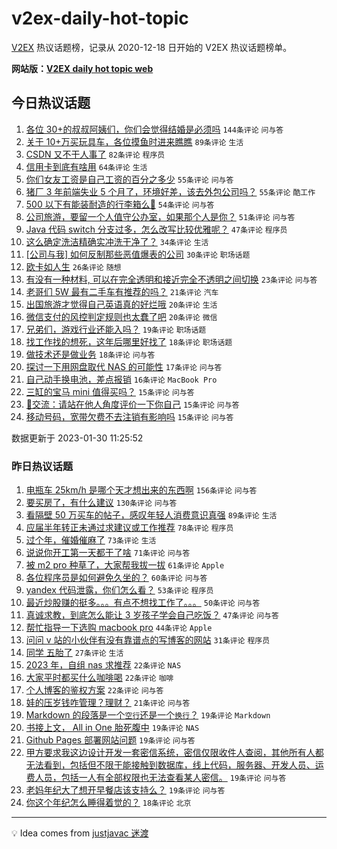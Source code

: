 # v2ex-daily-hot-topic

[V2EX](https://www.v2ex.com/) 热议话题榜，记录从 2020-12-18 日开始的 V2EX 热议话题榜单。

**网站版：[V2EX daily hot topic web](https://boojack.github.io/v2ex-daily-hot-topic-web/)**

## 今日热议话题

<!-- TODAY BEGIN -->

1. [各位 30+的叔叔阿姨们，你们会觉得结婚是必须吗](https://www.v2ex.com/t/911512) `144条评论` `问与答`
1. [关于 10+万买玩具车，各位摸鱼时进来瞧瞧](https://www.v2ex.com/t/911638) `89条评论` `生活`
1. [CSDN 又不干人事了](https://www.v2ex.com/t/911582) `82条评论` `程序员`
1. [信用卡到底有啥用](https://www.v2ex.com/t/911628) `64条评论` `生活`
1. [你们女友工资是自己工资的百分之多少](https://www.v2ex.com/t/911671) `55条评论` `问与答`
1. [猪厂 3 年前端失业 5 个月了，环境好差，该去外包公司吗？](https://www.v2ex.com/t/911543) `55条评论` `酷工作`
1. [500 以下有能装耐造的行李箱么🥹](https://www.v2ex.com/t/911502) `54条评论` `问与答`
1. [公司旅游，要留一个人值守公办室，如果那个人是你？](https://www.v2ex.com/t/911595) `51条评论` `问与答`
1. [Java 代码 switch 分支过多，怎么改写比较优雅呢？](https://www.v2ex.com/t/911506) `47条评论` `程序员`
1. [这么确定洗洁精确实冲洗干净了？](https://www.v2ex.com/t/911661) `34条评论` `生活`
1. [[公司与我] 如何反制那些恶值爆表的公司](https://www.v2ex.com/t/911541) `30条评论` `职场话题`
1. [欧卡如人生](https://www.v2ex.com/t/911497) `26条评论` `随想`
1. [有没有一种材料, 可以在完全透明和接近完全不透明之间切换](https://www.v2ex.com/t/911678) `23条评论` `问与答`
1. [老哥们 5W 最有二手车有推荐的吗？](https://www.v2ex.com/t/911617) `21条评论` `汽车`
1. [出国旅游才觉得自己英语真的好烂哦](https://www.v2ex.com/t/911542) `20条评论` `生活`
1. [微信支付的风控判定规则也太蠢了吧](https://www.v2ex.com/t/911517) `20条评论` `微信`
1. [兄弟们，游戏行业还能入吗？](https://www.v2ex.com/t/911492) `19条评论` `职场话题`
1. [找工作找的想死，这年后哪里好找了](https://www.v2ex.com/t/911604) `18条评论` `职场话题`
1. [做技术还是做业务](https://www.v2ex.com/t/911505) `18条评论` `问与答`
1. [探讨一下用网盘取代 NAS 的可能性](https://www.v2ex.com/t/911591) `17条评论` `问与答`
1. [自己动手换电池，差点报销](https://www.v2ex.com/t/911692) `16条评论` `MacBook Pro`
1. [三缸的宝马 mini 值得买吗？](https://www.v2ex.com/t/911670) `15条评论` `问与答`
1. [🦒交流：请站在他人角度评价一下你自己](https://www.v2ex.com/t/911546) `15条评论` `问与答`
1. [移动号码，宽带欠费不去注销有影响吗](https://www.v2ex.com/t/911522) `15条评论` `问与答`

数据更新于 2023-01-30 11:25:52

<!-- TODAY END -->

### 昨日热议话题

<!-- YESTERDAY BEGIN -->

1. [电瓶车 25km/h 是哪个天才想出来的东西啊](https://www.v2ex.com/t/911211) `156条评论` `问与答`
1. [要买房了，有什么建议](https://www.v2ex.com/t/911245) `130条评论` `问与答`
1. [看隔壁 50 万买车的帖子，感叹年轻人消费意识真强](https://www.v2ex.com/t/911356) `89条评论` `生活`
1. [应届半年转正未通过求建议或工作推荐](https://www.v2ex.com/t/911300) `78条评论` `程序员`
1. [过个年，催婚催麻了](https://www.v2ex.com/t/911236) `73条评论` `生活`
1. [说说你开工第一天都干了啥](https://www.v2ex.com/t/911231) `71条评论` `问与答`
1. [被 m2 pro 种草了，大家帮我拔一拔](https://www.v2ex.com/t/911357) `61条评论` `Apple`
1. [各位程序员是如何避免久坐的？](https://www.v2ex.com/t/911206) `60条评论` `问与答`
1. [yandex 代码泄露，你们怎么看？](https://www.v2ex.com/t/911213) `53条评论` `程序员`
1. [最近炒股赚的挺多。。。有点不想找工作了。。。](https://www.v2ex.com/t/911411) `50条评论` `问与答`
1. [真诚求教，到底怎么能让 3 岁孩子学会自己吃饭？](https://www.v2ex.com/t/911365) `47条评论` `问与答`
1. [帮忙指导一下选购 macbook pro](https://www.v2ex.com/t/911209) `44条评论` `Apple`
1. [问问 v 站的小伙伴有没有靠谱点的写博客的网站](https://www.v2ex.com/t/911398) `31条评论` `程序员`
1. [同学 五胎了](https://www.v2ex.com/t/911456) `27条评论` `生活`
1. [2023 年，自组 nas 求推荐](https://www.v2ex.com/t/911379) `22条评论` `NAS`
1. [大家平时都买什么咖啡喝](https://www.v2ex.com/t/911372) `22条评论` `咖啡`
1. [个人博客的鉴权方案](https://www.v2ex.com/t/911271) `22条评论` `问与答`
1. [娃的压岁钱咋管理？理财？](https://www.v2ex.com/t/911247) `21条评论` `问与答`
1. [Markdown 的段落是一个`空行`还是一个`换行`？](https://www.v2ex.com/t/911466) `19条评论` `Markdown`
1. [书接上文， All in One 胎死腹中](https://www.v2ex.com/t/911445) `19条评论` `NAS`
1. [Github Pages 部署网站问题](https://www.v2ex.com/t/911397) `19条评论` `问与答`
1. [甲方要求我这边设计开发一套密信系统，密信仅限收件人查阅，其他所有人都无法看到，包括但不限于能接触到数据库，线上代码，服务器、开发人员、运费人员，包括一人有全部权限也无法查看某人密信。](https://www.v2ex.com/t/911396) `19条评论` `问与答`
1. [老妈年纪大了想开早餐店该支持么？](https://www.v2ex.com/t/911355) `19条评论` `问与答`
1. [你这个年纪怎么睡得着觉的？](https://www.v2ex.com/t/911337) `18条评论` `北京`

<!-- YESTERDAY END -->

---

💡 Idea comes from [justjavac 迷渡](https://github.com/justjavac/)

